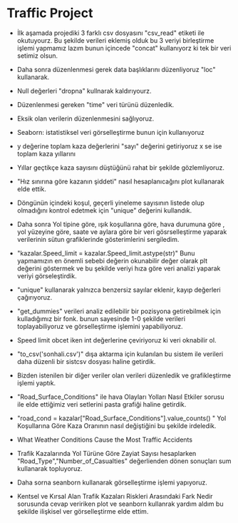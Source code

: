 # Traffic Project
- İlk aşamada projediki 3 farklı csv dosyasını "csv_read" etiketi ile okutuyourz. Bu şekilde verileri eklemiş olduk bu 3 veriyi birleştirme işlemi yapmamız lazım bunun içincede "concat" kullanıyorz ki tek bir veri setimiz olsun. <br/>

- Daha sonra düzenlenmesi gerek data başlıklarını düzenliyoruz "loc" kullanarak.

- Null değerleri "dropna" kullnarak kaldırıyourz.

- Düzenlenmesi gereken "time" veri türünü düzenledik.

- Eksik olan verilerin düzenlenmesini sağlıyoruz.

- Seaborn: istatistiksel veri görselleştirme bunun için kullanıyoruz

- y değerine toplam kaza değerlerini "sayı" değerini getiriyoruz x se ise toplam kaza yıllarını

- Yıllar geçtikçe kaza sayısını düştüğünü rahat bir şekilde gözlemliyoruz.

- "Hız sınırına göre kazanın şiddeti" nasıl hesaplanıcağını plot kullanarak elde ettik.

- Döngünün içindeki koşul, geçerli yineleme sayısının listede olup olmadığını kontrol edetmek için "unique" değerini kullandık.

- Daha sonra Yol tipine göre, ışık koşullarına göre, hava durumuna göre , yol yüzeyine göre, saate ve aylara göre bir veri gösrselleştirme yaparak verilerinin sütun grafiklerinde gösterimlerini sergiledim.

- "kazalar.Speed_limit = kazalar.Speed_limit.astype(str)" Bunu yapmamızın en önemli sebebi değerin okunabilir değer olarak plt değerini göstermek ve bu şekilde veriyi hıza göre veri analizi yaparak veriyi görseleştirdik.

- "unique" kullanarak yalnızca benzersiz sayılar eklenir, kayıp değerleri çağırıyoruz.

- "get_dummies" verileri analiz edilebilir bir pozisyona getirebilmek için kulladığımız bir fonk. bunun sayesinde 1-0 şekilde verileri toplayabiliyoruz ve görselleştirme işlemini yapabiliyoruz.

- Speed limit obcet iken int değerlerine çeviriyoruz ki veri oknabilir ol.

- "to_csv('sonhali.csv')"  dışa aktarma için kulanılan bu sistem ile verileri daha düzenli bir sistcsv dosyası haline getirdik.

- Bizden istenilen bir diğer veriler olan verileri düzenledik ve grafikleştirme işlemi yaptık.

- "Road_Surface_Conditions" ile hava Olayları Yolları Nasıl Etkiler sorusu ile elde ettiğimiz veri setlerini pasta grafiği haline getirdik.

- "road_cond = kazalar["Road_Surface_Conditions"].value_counts() " Yol Koşullarına Göre Kaza Oranının nasıl değiştiğini bu şekilde irdeledik.

- What Weather Conditions Cause the Most Traffic Accidents

- Trafik Kazalarında Yol Türüne Göre Zayiat Sayısı hesaplarken "Road_Type","Number_of_Casualties" değerlienden dönen sonuçları sum kullanarak topluyoruz.

- Daha sorna seanborn kullanarak görselleştirme işlemi yapıyoruz.

- Kentsel ve Kırsal Alan Trafik Kazaları Riskleri Arasındaki Fark Nedir sorusunda cevap veririken plot ve seanborn kullanrak yardım aldım bu şekilde ilişkisel ver görselleştirme elde ettim.